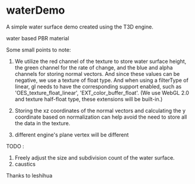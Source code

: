 # waterDemo
A simple water surface demo created using the T3D engine.

water based PBR material

Some small points to note:
1. We utilize the red channel of the texture to store water surface height, the green channel for the rate of change, and the blue and alpha channels for storing normal vectors. And since these values can be negative, we use a texture of float type. And when using a filterType of linear, gl needs to have the corresponding support enabled, such as 'OES_texture_float_linear', 'EXT_color_buffer_float'. (We use WebGL 2.0 and texture half-float type, these extensions will be built-in.)

2. Storing the xz coordinates of the normal vectors and calculating the y coordinate based on normalization can help avoid the need to store all the data in the texture.

3. different engine's plane vertex will be different

TODO :
1. Freely adjust the size and subdivision count of the water surface.
2. caustics

Thanks to leshihua

